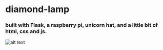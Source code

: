 # diamond-lamp

### built with Flask, a raspberry pi, unicorn hat, and a little bit of html, css and js. 

![alt text](https://github.com/onemanwenttomow/diamond-lamp/blob/master/casparlamp.gif "Demo")

